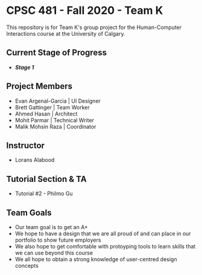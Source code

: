 # CPSC 481 - Fall 2020 - Team K
This repository is for Team K's group project for the Human-Computer Interactions course at the University of Calgary.

## Current Stage of Progress
* ___Stage 1___

## Project Members
* Evan Argenal-Garcia | UI Designer
* Brett Gattinger | Team Worker
* Ahmed Hasan | Architect 
* Mohit Parmar | Technical Writer
* Malik Mohsin Raza | Coordinator

## Instructor
* Lorans Alabood 

## Tutorial Section & TA
* Tutorial #2 - Philmo Gu

## Team Goals
- Our team goal is to get an A+
- We hope to have a design that we are all proud of and can place in our portfolio to show future employers
- We also hope to get comfortable with protoyping tools to learn skills that we can use beyond this course
- We all hope to obtain a strong knowledge of user-centred design concepts
